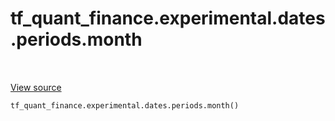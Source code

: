 <div itemscope itemtype="http://developers.google.com/ReferenceObject">
<meta itemprop="name" content="tf_quant_finance.experimental.dates.periods.month" />
<meta itemprop="path" content="Stable" />
</div>

# tf_quant_finance.experimental.dates.periods.month

<!-- Insert buttons and diff -->

<table class="tfo-notebook-buttons tfo-api" align="left">
</table>

<a target="_blank" href="https://github.com/google/tf-quant-finance/blob/master/tf_quant_finance/experimental/dates/periods.py">View source</a>





```python
tf_quant_finance.experimental.dates.periods.month()
```



<!-- Placeholder for "Used in" -->
